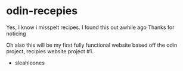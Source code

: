 # odin-recepies
Yes, I know i misspelt recipes. 
I found this out awhile ago 
Thanks for noticing

Oh also this will be my first fully functional website based off the odin project, recipies website project #1. 

- sleahleones 